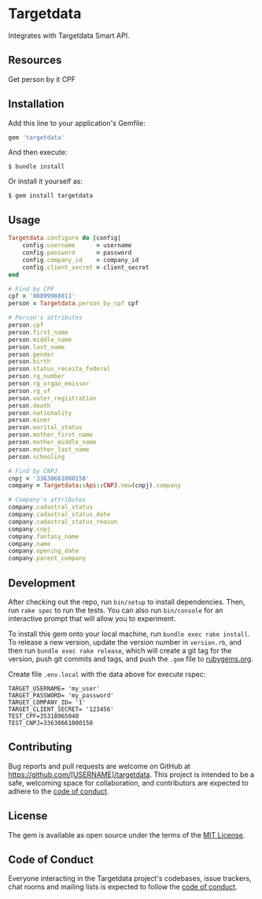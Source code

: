 # Targetdata
Integrates with Targetdata Smart API.

## Resources
Get person by it CPF

## Installation

Add this line to your application's Gemfile:

```ruby
gem 'targetdata'
```

And then execute:

    $ bundle install

Or install it yourself as:

    $ gem install targetdata

## Usage

```ruby
Targetdata.configure do |config|
    config.username      = username
    config.password      = password
    config.company_id    = company_id
    config.client_secret = client_secret
end

# Find by CPF
cpf = '88899988811'
person = Targetdata.person_by_cpf cpf

# Person's attributes
person.cpf
person.first_name
person.middle_name
person.last_name
person.gender
person.birth
person.status_receita_federal
person.rg_number
person.rg_orgao_emissor
person.rg_uf
person.voter_registration
person.death
person.nationality
person.minor
person.marital_status
person.mother_first_name
person.mother_middle_name
person.mother_last_name
person.schooling

# Find by CNPJ
cnpj = '33630661000150'
company = Targetdata::Api::CNPJ.new(cnpj).company

# Company's attributes
company.cadastral_status
company.cadastral_status_date
company.cadastral_status_reason
company.cnpj
company.fantasy_name
company.name
company.opening_date
company.parent_company
```

## Development

After checking out the repo, run `bin/setup` to install dependencies. Then, run `rake spec` to run the tests. You can also run `bin/console` for an interactive prompt that will allow you to experiment.

To install this gem onto your local machine, run `bundle exec rake install`. To release a new version, update the version number in `version.rb`, and then run `bundle exec rake release`, which will create a git tag for the version, push git commits and tags, and push the `.gem` file to [rubygems.org](https://rubygems.org).

Create file `.env.local` with the data above for execute rspec:

```
TARGET_USERNAME= 'my_user'
TARGET_PASSWORD= 'my_password'
TARGET_COMPANY_ID= '1'
TARGET_CLIENT_SECRET= '123456'
TEST_CPF=35318965040
TEST_CNPJ=33630661000150
```

## Contributing

Bug reports and pull requests are welcome on GitHub at https://github.com/[USERNAME]/targetdata. This project is intended to be a safe, welcoming space for collaboration, and contributors are expected to adhere to the [code of conduct](https://github.com/[USERNAME]/targetdata/blob/master/CODE_OF_CONDUCT.md).


## License

The gem is available as open source under the terms of the [MIT License](https://opensource.org/licenses/MIT).

## Code of Conduct

Everyone interacting in the Targetdata project's codebases, issue trackers, chat rooms and mailing lists is expected to follow the [code of conduct](https://github.com/[USERNAME]/targetdata/blob/master/CODE_OF_CONDUCT.md).
